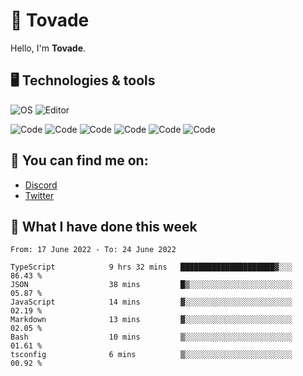 # 👋 Tovade
Hello, I'm **Tovade**.

## 🖥️ Technologies & tools

![OS](https://img.shields.io/badge/OS-Windows-informational?style=flat&logo=OS&logoColor=white&color=2bbc8a)
![Editor](https://img.shields.io/badge/Editor-VScode-informational?style=flat&logo=Editor&logoColor=white&color=2bbc8a)

![Code](https://img.shields.io/badge/Code-Javascript-informational?style=flat&logo=Code&logoColor=white&color=2bbc8a)
![Code](https://img.shields.io/badge/Code-Nodejs-informational?style=flat&logo=Code&logoColor=white&color=2bbc8a)
![Code](https://img.shields.io/badge/Code-Typescript-informational?style=flat&logo=Code&logoColor=white&color=2bbc8a) 
![Code](https://img.shields.io/badge/Code-HTML-informational?style=flat&logo=Code&logoColor=white&color=2bbc8a)
![Code](https://img.shields.io/badge/Code-CSS-informational?style=flat&logo=Code&logoColor=white&color=2bbc8a)
![Code](https://img.shields.io/badge/Code-React-informational?style=flat&logo=Code&logoColor=white&color=2bbc8a)

## 👭 You can find me on:
- [Discord](https://discord.gg/y3eQ8wraD5)
- [Twitter](https://twitter.com/tovados)
## 📰 What I have done this week
<!--START_SECTION:waka-->

```text
From: 17 June 2022 - To: 24 June 2022

TypeScript            9 hrs 32 mins   █████████████████████▓░░░   86.43 %
JSON                  38 mins         █▒░░░░░░░░░░░░░░░░░░░░░░░   05.87 %
JavaScript            14 mins         ▓░░░░░░░░░░░░░░░░░░░░░░░░   02.19 %
Markdown              13 mins         ▓░░░░░░░░░░░░░░░░░░░░░░░░   02.05 %
Bash                  10 mins         ▒░░░░░░░░░░░░░░░░░░░░░░░░   01.61 %
tsconfig              6 mins          ▒░░░░░░░░░░░░░░░░░░░░░░░░   00.92 %
```

<!--END_SECTION:waka-->
